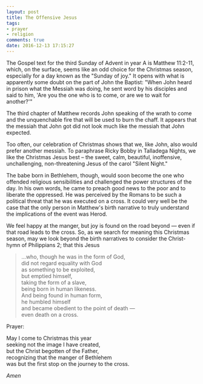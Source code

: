 ```yaml
---
layout: post
title: The Offensive Jesus
tags:
- prayer
- religion 
comments: true
date: 2016-12-13 17:15:27
---
```


The Gospel text for the third Sunday of Advent in year A is Matthew 11:2-11, which, on the surface, seems like an odd choice for the Christmas season, especially for a day known as the "Sunday of joy." It opens with what is apparently some doubt on the part of John the Baptist: "When John heard in prison what the Messiah was doing, he sent word by his disciples and said to him, 'Are you the one who is to come, or are we to wait for another?'"

The third chapter of Matthew records John speaking of the wrath to come and the unquenchable fire that will be used to burn the chaff. It appears that the messiah that John got did not look much like the messiah that John expected. 

Too often, our celebration of Christmas shows that we, like John, also would prefer another messiah. To paraphrase Ricky Bobby in Talladega Nights, we like the Christmas Jesus best – the sweet, calm, beautiful, inoffensive, unchallenging, non-threatening Jesus of the carol "Silent Night."

The babe born in Bethlehem, though, would soon become the one who offended religious sensibilities and challenged the power structures of the day. In his own words, he came to preach good news to the poor and to liberate the oppressed. He was perceived by the Romans to be such a political threat that he was executed on a cross. It could very well be the case that the only person in Matthew's birth narrative to truly understand the implications of the event was Herod.

We feel happy at the manger, but joy is found on the road beyond — even if that road leads to the cross. So, as we search for meaning this Christmas season, may we look beyond the birth narratives to consider the Christ-hymn of Philippians 2; that this Jesus

>...who, though he was in the form of God,  
>did not regard equality with God  
>as something to be exploited,  
>but emptied himself,  
>taking the form of a slave,  
>being born in human likeness.  
>And being found in human form,  
>he humbled himself  
>and became obedient to the point of death —  
>even death on a cross.  



Prayer:

May I come to Christmas this year  
seeking not the image I have created,  
but the Christ begotten of the Father,  
recognizing that the manger of Bethlehem  
was but the first stop on the journey to the cross.

*Amen*
